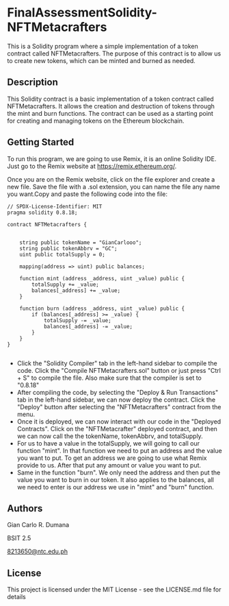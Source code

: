 # FinalAssessmentSolidity-NFTMetacrafters

This is a Solidity program where a simple implementation of a token contract called NFTMetacrafters. The purpose of this contract is to allow us to create new tokens, which can be minted and burned as needed.

## Description

This Solidity contract is a basic implementation of a token contract called NFTMetacrafters. It allows the creation and destruction of tokens through the mint and burn functions. The contract can be used as a starting point for creating and managing tokens on the Ethereum blockchain.

## Getting Started

To run this program, we are going to use Remix, it is an online Solidity IDE. Just go to the Remix website at https://remix.ethereum.org/.

Once you are on the Remix website, click on the file explorer and create a new file. Save the file with a .sol extension, you can name the file any name you want.Copy and paste the following code into the file:

```Solidity
// SPDX-License-Identifier: MIT
pragma solidity 0.8.18;

contract NFTMetacrafters {


    string public tokenName = "GianCarlooo";
    string public tokenAbbrv = "GC";
    uint public totalSupply = 0; 

    mapping(address => uint) public balances;

    function mint (address _address, uint _value) public {
        totalSupply += _value;
        balances[_address] += _value;
    }

    function burn (address _address, uint _value) public {
        if (balances[_address] >= _value) {
            totalSupply -= _value;
            balances[_address] -= _value;
        }
    }
}


```

* Click the "Solidity Compiler" tab in the left-hand sidebar to compile the code. Click the "Compile NFTMetacrafters.sol" button or just press "Ctrl + S" to compile the file. Also make sure that the compiler is set to "0.8.18"
* After compiling the code, by selecting the "Deploy & Run Transactions" tab in the left-hand sidebar, we can now deploy the contract. Click the "Deploy" button after selecting the "NFTMetacrafters" contract from the menu.
* Once it is deployed, we can now interact with our code in the "Deployed Contracts". Click on the "NFTMetacrafter" deployed contract, and then we can now call the the tokenName, tokenAbbrv, and totalSupply.
* For us to have a value in the totalSupply, we will going to call our function "mint". In that function we need to put an address and the value you want to put. To get an address we are going to use what Remix provide to us. After that put any amount or value you want to put.
* Same in the function "burn". We only need the address and then put the value you want to burn in our token. It also applies to the balances, all we need to enter is our address we use in "mint" and "burn" function.

## Authors

Gian Carlo R. Dumana

BSIT 2.5

8213650@ntc.edu.ph

## License

This project is licensed under the MIT License - see the LICENSE.md file for details

